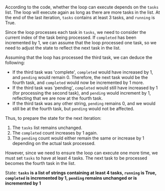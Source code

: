 According to the code, whether the loop can execute depends on the `tasks` list. The loop will execute again as long as there are more tasks in the list. At the end of the last iteration, `tasks` contains at least 3 tasks, and `running` is True. 

Since the loop processes each task in `tasks`, we need to consider the current index of the task being processed. If `completed` has been incremented by 1, we can assume that the loop processed one task, so we need to adjust the state to reflect the next task in the list.

Assuming that the loop has processed the third task, we can deduce the following:
- If the third task was 'complete', `completed` would have increased by 1, and `pending` would remain 0. Therefore, the next task would be the fourth task, and `completed` would now be incremented by 1 more.
- If the third task was 'pending', `completed` would still have increased by 1 (for processing the second task), and `pending` would increment by 1, reflecting that we are now at the fourth task.
- If the third task was any other string, `pending` remains 0, and we would still be at the fourth task, but `pending` would not be affected.

Thus, to prepare the state for the next iteration:
1. The `tasks` list remains unchanged.
2. The `completed` count increases by 1 again.
3. The `pending` count would either remain the same or increase by 1 depending on the actual task processed.

However, since we need to ensure the loop can execute one more time, we must set `tasks` to have at least 4 tasks. The next task to be processed becomes the fourth task in the list.

State: **`tasks` is a list of strings containing at least 4 tasks, `running` is True, `completed` is incremented by 1, `pending` remains unchanged or is incremented by 1**